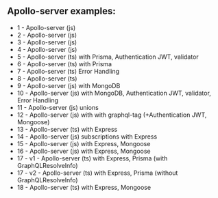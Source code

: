 ## Apollo-server examples:

- 1 - Apollo-server (js)
- 2 - Apollo-server (js)
- 3 - Apollo-server (js)
- 4 - Apollo-server (js)
- 5 - Apollo-server (ts) with Prisma, Authentication JWT, validator
- 6 - Apollo-server (ts) with Prisma
- 7 - Apollo-server (ts) Error Handling
- 8 - Apollo-server (ts)
- 9 - Apollo-server (js) with MongoDB
- 10 - Apollo-server (js) with MongoDB, Authentication JWT, validator, Error Handling
- 11 - Apollo-server (js) unions
- 12 - Apollo-server (js) with with graphql-tag (+Authentication JWT, Mongoose)
- 13 - Apollo-server (ts) with Express
- 14 - Apollo-server (js) subscriptions with Express
- 15 - Apollo-server (js) with Express, Mongoose
- 16 - Apollo-server (js) with Express, Mongoose
- 17 - v1 - Apollo-server (ts) with Express, Prisma (with GraphQLResolveInfo)
- 17 - v2 - Apollo-server (ts) with Express, Prisma (without GraphQLResolveInfo)
- 18 - Apollo-server (ts) with Express, Mongoose
